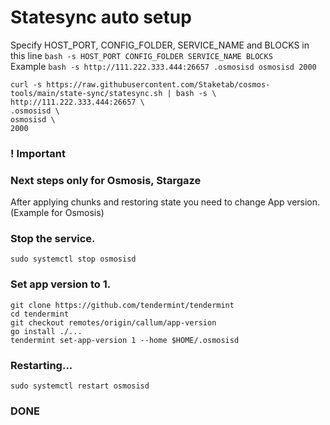 # Statesync auto setup
Specify HOST_PORT, CONFIG_FOLDER, SERVICE_NAME and BLOCKS in this line `bash -s HOST_PORT CONFIG_FOLDER SERVICE_NAME BLOCKS`  
Example `bash -s http://111.222.333.444:26657 .osmosisd osmosisd 2000`  
```
curl -s https://raw.githubusercontent.com/Staketab/cosmos-tools/main/state-sync/statesync.sh | bash -s \
http://111.222.333.444:26657 \
.osmosisd \
osmosisd \
2000
```

### ! Important
### Next steps only for Osmosis, Stargaze
After applying chunks and restoring state you need to change App version. (Example for Osmosis)
### Stop the service.
```
sudo systemctl stop osmosisd
```
### Set app version to 1.
```
git clone https://github.com/tendermint/tendermint
cd tendermint
git checkout remotes/origin/callum/app-version
go install ./...
tendermint set-app-version 1 --home $HOME/.osmosisd
```
### Restarting...
```
sudo systemctl restart osmosisd
```

### DONE
